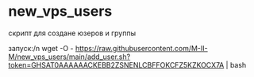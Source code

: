 # new_vps_users
скрипт для создане юзеров и группы


запуск:/n
wget -O - https://raw.githubusercontent.com/M-II-M/new_vps_users/main/add_user.sh?token=GHSAT0AAAAAACKEBB2ZSNENLCBFFOKCFZ5KZKOCX7A | bash

